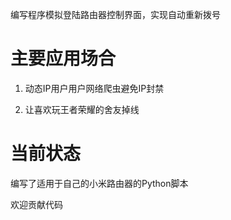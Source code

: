 编写程序模拟登陆路由器控制界面，实现自动重新拨号

# 主要应用场合

1. 动态IP用户用户网络爬虫避免IP封禁

2. 让喜欢玩王者荣耀的舍友掉线

# 当前状态

编写了适用于自己的小米路由器的Python脚本

欢迎贡献代码